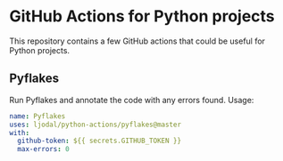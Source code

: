 # GitHub Actions for Python projects
This repository contains a few GitHub actions that could be useful for Python projects.

## Pyflakes

Run Pyflakes and annotate the code with any errors found. Usage:

```yml
name: Pyflakes
uses: ljodal/python-actions/pyflakes@master
with:
  github-token: ${{ secrets.GITHUB_TOKEN }}
  max-errors: 0
```

